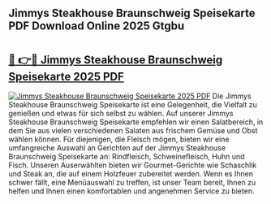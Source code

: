 ## Jimmys Steakhouse Braunschweig Speisekarte PDF Download Online 2025 Gtgbu

# <h2><a href="http://gc5oaw.nevu.top/?p=Jimmys+Steakhouse+Braunschweig+Speisekarte">🔗 👉🔴 Jimmys Steakhouse Braunschweig Speisekarte 2025 PDF</a></h2>

[![Jimmys Steakhouse Braunschweig Speisekarte 2025 PDF](https://i.imgur.com/dBaPXMq.png)](http://gc5oaw.nevu.top/?p=Jimmys+Steakhouse+Braunschweig+Speisekarte)
Die Jimmys Steakhouse Braunschweig Speisekarte ist eine Gelegenheit, die Vielfalt zu genießen und etwas für sich selbst zu wählen. Auf unserer Jimmys Steakhouse Braunschweig Speisekarte empfehlen wir einen Salatbereich, in dem Sie aus vielen verschiedenen Salaten aus frischem Gemüse und Obst wählen können. Für diejenigen, die Fleisch mögen, bieten wir eine umfangreiche Auswahl an Gerichten auf der Jimmys Steakhouse Braunschweig Speisekarte an: Rindfleisch, Schweinefleisch, Huhn und Fisch. Unseren Auserwählten bieten wir Gourmet-Gerichte wie Schaschlik und Steak an, die auf einem Holzfeuer zubereitet werden. Wenn es Ihnen schwer fällt, eine Menüauswahl zu treffen, ist unser Team bereit, Ihnen zu helfen und Ihnen einen komfortablen und angenehmen Service zu bieten.
